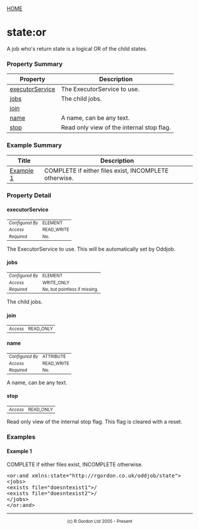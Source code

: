 [HOME](../../../README.md)
# state:or

A job who's return state is a logical OR of the child states.



### Property Summary

| Property | Description |
| -------- | ----------- |
| [executorService](#propertyexecutorService) | The ExecutorService to use. | 
| [jobs](#propertyjobs) | The child jobs. | 
| [join](#propertyjoin) |  | 
| [name](#propertyname) | A name, can be any text. | 
| [stop](#propertystop) | Read only view of the internal stop flag. | 


### Example Summary

| Title | Description |
| ----- | ----------- |
| [Example 1](#example1) | COMPLETE if either files exist, INCOMPLETE otherwise. |


### Property Detail
#### executorService <a name="propertyexecutorService"></a>

<table style='font-size:smaller'>
      <tr><td><i>Configured By</i></td><td>ELEMENT</td></tr>
      <tr><td><i>Access</i></td><td>READ_WRITE</td></tr>
      <tr><td><i>Required</i></td><td>No.</td></tr>
</table>

The ExecutorService to use. This will
be automatically set by Oddjob.

#### jobs <a name="propertyjobs"></a>

<table style='font-size:smaller'>
      <tr><td><i>Configured By</i></td><td>ELEMENT</td></tr>
      <tr><td><i>Access</i></td><td>WRITE_ONLY</td></tr>
      <tr><td><i>Required</i></td><td>No, but pointless if missing.</td></tr>
</table>

The child jobs.

#### join <a name="propertyjoin"></a>

<table style='font-size:smaller'>
      <tr><td><i>Access</i></td><td>READ_ONLY</td></tr>
</table>



#### name <a name="propertyname"></a>

<table style='font-size:smaller'>
      <tr><td><i>Configured By</i></td><td>ATTRIBUTE</td></tr>
      <tr><td><i>Access</i></td><td>READ_WRITE</td></tr>
      <tr><td><i>Required</i></td><td>No.</td></tr>
</table>

A name, can be any text.

#### stop <a name="propertystop"></a>

<table style='font-size:smaller'>
      <tr><td><i>Access</i></td><td>READ_ONLY</td></tr>
</table>

Read only view of the internal stop flag.
This flag is cleared with a reset.


### Examples
#### Example 1 <a name="example1"></a>

COMPLETE if either files exist, INCOMPLETE otherwise.

<pre>
&lt;or:and xmlns:state="http://rgordon.co.uk/oddjob/state"&gt;
&lt;jobs&gt;
&lt;exists file="doesntexist1"&gt;/
&lt;exists file="doesntexist2"&gt;/
&lt;/jobs&gt;
&lt;/or:and&gt;
</pre>


-----------------------

<div style='font-size: smaller; text-align: center;'>(c) R Gordon Ltd 2005 - Present</div>
